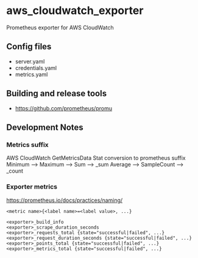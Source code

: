 # aws_cloudwatch_exporter

Prometheus exporter for AWS CloudWatch

## Config files

* server.yaml
* credentials.yaml
* metrics.yaml

## Building and release tools

* https://github.com/prometheus/promu

## Development Notes

### Metrics suffix

AWS CloudWatch GetMetricsData Stat conversion to prometheus suffix
Minimum     -->
Maximum     -->
Sum         --> _sum
Average     --> 
SampleCount --> _count

### Exporter metrics

https://prometheus.io/docs/practices/naming/

```text
<metric name>{<label name>=<label value>, ...}

<exporter>_build_info
<exporter>_scrape_duration_seconds
<exporter>_requests_total {state="successful|failed", ...}
<exporter>_request_duration_seconds {state="successful|failed", ...}
<exporter>_points_total {state="successful|failed", ...}
<exporter>_metrics_total {state="successful|failed", ...}
```